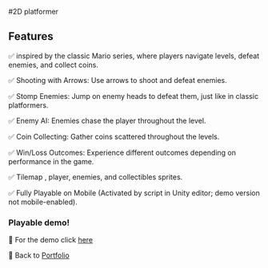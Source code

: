 #2D platformer

## Features
✅ inspired by the classic Mario series, where players navigate levels, defeat enemies, and collect coins.

✅ Shooting with Arrows: Use arrows to shoot and defeat enemies.

✅ Stomp Enemies: Jump on enemy heads to defeat them, just like in classic platformers.

✅ Enemy AI: Enemies chase the player throughout the level.

✅ Coin Collecting: Gather coins scattered throughout the levels.

✅ Win/Loss Outcomes: Experience different outcomes depending on performance in the game.

✅ Tilemap , player, enemies, and collectibles sprites.

✅ Fully Playable on Mobile (Activated by script in Unity editor; demo version not mobile-enabled).


### Playable demo!
🔗 For the demo click [here](https://play.unity.com/en/games/7fd8543d-3d8b-444c-8d08-549c73fa216a/bow-mario)

🔗 Back to [Portfolio](https://github.com/NasimSakalla/GameDevPortfolio)
